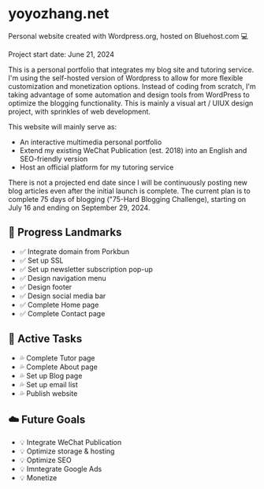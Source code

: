 # yoyozhang.net
Personal website created with Wordpress.org, hosted on Bluehost.com 💻

Project start date: June 21, 2024

This is a personal portfolio that integrates my blog site and tutoring service. I'm using the self-hosted version of Wordpress to allow for more flexible customization and monetization options. Instead of coding from scratch, I'm taking advantage of some automation and design tools from WordPress to optimize the blogging functionality. This is mainly a visual art / UIUX design project, with sprinkles of web development. 

This website will mainly serve as:
- An interactive multimedia personal portfolio
- Extend my existing WeChat Publication (est. 2018) into an English and SEO-friendly version
- Host an official platform for my tutoring service

There is not a projected end date since I will be continuously posting new blog articles even after the initial launch is complete. The current plan is to complete 75 days of blogging ("75-Hard Blogging Challenge), starting on July 16 and ending on September 29, 2024.


## 🎉 Progress Landmarks 
- ✅ Integrate domain from Porkbun
- ✅ Set up SSL
- ✅ Set up newsletter subscription pop-up
- ✅ Design navigation menu
- ✅ Design footer
- ✅ Design social media bar
- ✅ Complete Home page
- ✅ Complete Contact page

## 🔧 Active Tasks
- 💦 Complete Tutor page
- 💦 Complete About page
- 💦 Set up Blog page
- 💦 Set up email list
- 💦 Publish website

## ☁️ Future Goals
- 💡 Integrate WeChat Publication
- 💡 Optimize storage & hosting
- 💡 Optimize SEO
- 💡 Imntegrate Google Ads
- 💡 Monetize
